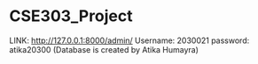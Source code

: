 # CSE303_Project
LINK: http://127.0.0.1:8000/admin/
Username: 2030021
password: atika20300
(Database is created by Atika Humayra)
